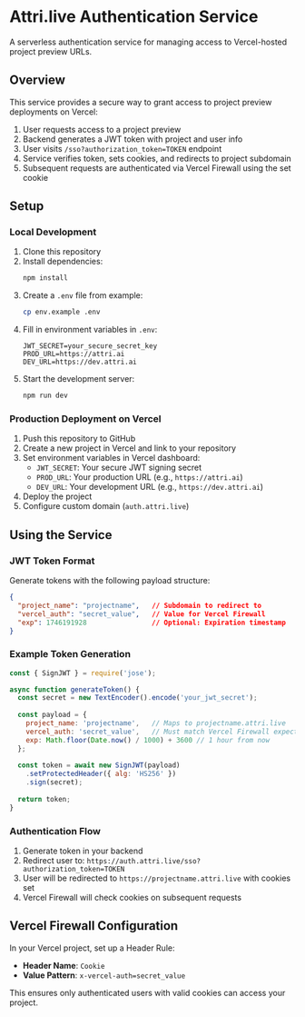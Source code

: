 # Attri.live Authentication Service

A serverless authentication service for managing access to Vercel-hosted project preview URLs.

## Overview

This service provides a secure way to grant access to project preview deployments on Vercel:

1. User requests access to a project preview
2. Backend generates a JWT token with project and user info
3. User visits `/sso?authorization_token=TOKEN` endpoint
4. Service verifies token, sets cookies, and redirects to project subdomain
5. Subsequent requests are authenticated via Vercel Firewall using the set cookie

## Setup

### Local Development

1. Clone this repository
2. Install dependencies:
   ```bash
   npm install
   ```
3. Create a `.env` file from example:
   ```bash
   cp env.example .env
   ```
4. Fill in environment variables in `.env`:
   ```
   JWT_SECRET=your_secure_secret_key
   PROD_URL=https://attri.ai
   DEV_URL=https://dev.attri.ai
   ```
5. Start the development server:
   ```bash
   npm run dev
   ```

### Production Deployment on Vercel

1. Push this repository to GitHub
2. Create a new project in Vercel and link to your repository
3. Set environment variables in Vercel dashboard:
   - `JWT_SECRET`: Your secure JWT signing secret
   - `PROD_URL`: Your production URL (e.g., `https://attri.ai`)
   - `DEV_URL`: Your development URL (e.g., `https://dev.attri.ai`)
4. Deploy the project
5. Configure custom domain (`auth.attri.live`)

## Using the Service

### JWT Token Format

Generate tokens with the following payload structure:

```json
{
  "project_name": "projectname",   // Subdomain to redirect to
  "vercel_auth": "secret_value",   // Value for Vercel Firewall
  "exp": 1746191928                // Optional: Expiration timestamp
}
```

### Example Token Generation

```javascript
const { SignJWT } = require('jose');

async function generateToken() {
  const secret = new TextEncoder().encode('your_jwt_secret');
  
  const payload = {
    project_name: 'projectname',   // Maps to projectname.attri.live
    vercel_auth: 'secret_value',   // Must match Vercel Firewall expected value
    exp: Math.floor(Date.now() / 1000) + 3600 // 1 hour from now
  };
  
  const token = await new SignJWT(payload)
    .setProtectedHeader({ alg: 'HS256' })
    .sign(secret);
  
  return token;
}
```

### Authentication Flow

1. Generate token in your backend
2. Redirect user to: `https://auth.attri.live/sso?authorization_token=TOKEN`
3. User will be redirected to `https://projectname.attri.live` with cookies set
4. Vercel Firewall will check cookies on subsequent requests

## Vercel Firewall Configuration

In your Vercel project, set up a Header Rule:
- **Header Name**: `Cookie`
- **Value Pattern**: `x-vercel-auth=secret_value`

This ensures only authenticated users with valid cookies can access your project. 